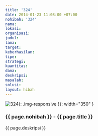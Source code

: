 ```yaml
---
title: '324'
date: 2014-01-23 11:08:00 +07:00
nohibah: '324'
nama: 
lokasi: 
organisasi: 
judul: 
lama: 
target: 
keberhasilan: 
tipe: 
strategi: 
kuantitas: 
dana: 
deskripsi: 
masalah: 
solusi: 
layout: hibah
---
```


![324](/static/img/hibahcms/324.png){: .img-responsive }{: width="350" }

### {{ page.nohibah }} - {{ page.title }}

{{ page.deskripsi }}
